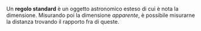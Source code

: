 Un **regolo standard** è un oggetto astronomico esteso di cui è nota la dimensione. Misurando poi la dimensione *apparente*, è possibile misurarne la distanza trovando il rapporto fra di queste.